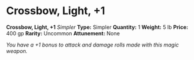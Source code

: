 # Crossbow, Light, +1

**Crossbow, Light, +1**
_Simpler_
**Type:** Simpler
**Quantity:** 1
**Weight:** 5 lb
**Price:** 400 gp
**Rarity:** Uncommon
**Attunement:** None

*You have a +1 bonus to attack and damage rolls made with this magic weapon.*